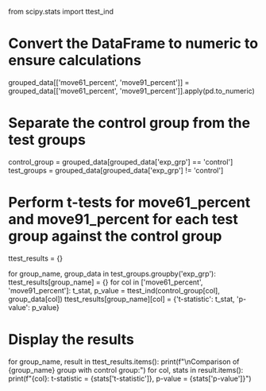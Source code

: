 from scipy.stats import ttest_ind

# Convert the DataFrame to numeric to ensure calculations
grouped_data[['move61_percent', 'move91_percent']] = grouped_data[['move61_percent', 'move91_percent']].apply(pd.to_numeric)

# Separate the control group from the test groups
control_group = grouped_data[grouped_data['exp_grp'] == 'control']
test_groups = grouped_data[grouped_data['exp_grp'] != 'control']

# Perform t-tests for move61_percent and move91_percent for each test group against the control group
ttest_results = {}

for group_name, group_data in test_groups.groupby('exp_grp'):
    ttest_results[group_name] = {}
    for col in ['move61_percent', 'move91_percent']:
        t_stat, p_value = ttest_ind(control_group[col], group_data[col])
        ttest_results[group_name][col] = {'t-statistic': t_stat, 'p-value': p_value}

# Display the results
for group_name, result in ttest_results.items():
    print(f"\nComparison of {group_name} group with control group:")
    for col, stats in result.items():
        print(f"{col}: t-statistic = {stats['t-statistic']}, p-value = {stats['p-value']}")
